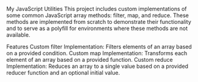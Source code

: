 My JavaScript Utilities
This project includes custom implementations of some common JavaScript array methods: filter, map, and reduce. These methods are implemented from scratch to demonstrate their functionality and to serve as a polyfill for environments where these methods are not available.

Features
Custom filter Implementation: Filters elements of an array based on a provided condition.
Custom map Implementation: Transforms each element of an array based on a provided function.
Custom reduce Implementation: Reduces an array to a single value based on a provided reducer function and an optional initial value.
